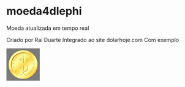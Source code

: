 # moeda4dlephi
Moeda atualizada em tempo real


Criado por Raí Duarte
Integrado ao site dolarhoje.com
Com exemplo

![alt text](https://github.com/phdorocha/moeda4d/blob/main/moeda.jpg)

